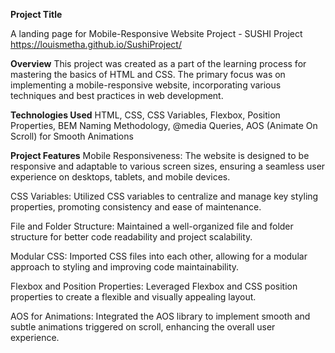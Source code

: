 **Project Title**

A landing page for Mobile-Responsive Website Project - SUSHI Project
https://louismetha.github.io/SushiProject/


**Overview**
This project was created as a part of the learning process for mastering the basics of HTML and CSS. The primary focus was on implementing a mobile-responsive website, incorporating various techniques and best practices in web development.

**Technologies Used**
HTML,
CSS,
CSS Variables,
Flexbox,
Position Properties,
BEM Naming Methodology,
@media Queries,
AOS (Animate On Scroll) for Smooth Animations

**Project Features**
Mobile Responsiveness: The website is designed to be responsive and adaptable to various screen sizes, ensuring a seamless user experience on desktops, tablets, and mobile devices.

CSS Variables: Utilized CSS variables to centralize and manage key styling properties, promoting consistency and ease of maintenance.

File and Folder Structure: Maintained a well-organized file and folder structure for better code readability and project scalability.

Modular CSS: Imported CSS files into each other, allowing for a modular approach to styling and improving code maintainability.

Flexbox and Position Properties: Leveraged Flexbox and CSS position properties to create a flexible and visually appealing layout.

AOS for Animations: Integrated the AOS library to implement smooth and subtle animations triggered on scroll, enhancing the overall user experience.
